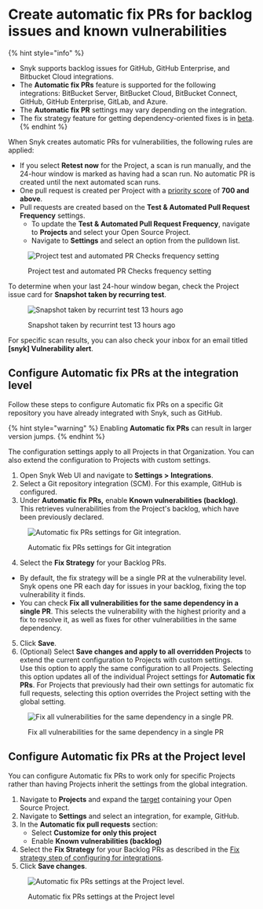 # Create automatic fix PRs for backlog issues and known vulnerabilities

{% hint style="info" %}
* Snyk supports backlog issues for GitHub, GitHub Enterprise, and Bitbucket Cloud integrations.
* The **Automatic fix PRs** feature is supported for the following integrations: BitBucket Server, BitBucket Cloud, BitBucket Connect, GitHub, GitHub Enterprise, GitLab, and Azure.
* The **Automatic fix PR** settings may vary depending on the integration.
* The fix strategy feature for getting dependency-oriented fixes is in [beta](../../../getting-started/snyk-release-process.md).&#x20;
{% endhint %}

When Snyk creates automatic PRs for vulnerabilities, the following rules are applied:

* If you select **Retest now** for the Project, a scan is run manually, and the 24-hour window is marked as having had a scan run. No automatic PR is created until the next automated scan runs.
* One pull request is created per Project with a [priority score](../../../manage-risk/prioritize-issues-for-fixing/priority-score.md) of **700 and above**.
* Pull requests are created based on the **Test & Automated Pull Request Frequency** settings.
  * To update the **Test & Automated Pull Request Frequency**, navigate to **Projects** and select your Open Source Project.
  * Navigate to **Settings** and select an option from the pulldown list.

<figure><img src="../../../.gitbook/assets/Project testing and PR Checks frequency (1).png" alt="Project test and automated PR Checks frequency setting"><figcaption><p>Project test and automated PR Checks frequency setting</p></figcaption></figure>

To determine when your last 24-hour window began, check the Project issue card for **Snapshot taken by recurring test**.&#x20;

<figure><img src="../../../.gitbook/assets/Test information with a focus on the latest snapshot taken.png" alt="Snapshot taken by recurrint test 13 hours ago"><figcaption><p>Snapshot taken by recurrint test 13 hours ago</p></figcaption></figure>

For specific scan results, you can also check your inbox for an email titled **\[snyk] Vulnerability alert**.

## Configure Automatic fix PRs at the integration level

Follow these steps to configure Automatic fix PRs on a specific Git repository you have already integrated with Snyk, such as GitHub.

{% hint style="warning" %}
Enabling **Automatic fix PRs** can result in larger version jumps.
{% endhint %}

The configuration settings apply to all Projects in that Organization. You can also extend the configuration to Projects with custom settings.

1. Open Snyk Web UI and navigate to **Settings >** **Integrations**.
2. Select a Git repository integration (SCM). For this example, GitHub is configured.
3. Under **Automatic fix PRs,** enable **Known vulnerabilities (backlog)**.\
   This retrieves vulnerabilities from the Project's backlog, which have been previously declared.

<figure><img src="../../../.gitbook/assets/Automatic fix PRs settings for Git integration.png" alt="Automatic fix PRs settings for Git integration."><figcaption><p>Automatic fix PRs settings for Git integration</p></figcaption></figure>

4. Select the **Fix Strategy** for your Backlog PRs.

* By default, the fix strategy will be a single PR at the vulnerability level. Snyk opens one PR each day for issues in your backlog, fixing the top vulnerability it finds.
* You can check **Fix all vulnerabilities for the same dependency in a single PR**. This selects the vulnerability with the highest priority and a fix to resolve it, as well as fixes for other vulnerabilities in the same dependency.

5. Click **Save**.
6. (Optional) Select **Save changes and apply to all overridden Projects** to extend the current configuration to Projects with custom settings.\
   Use this option to apply the same configuration to all Projects. Selecting this option updates all of the individual Project settings for **Automatic fix PRs**. For Projects that previously had their own settings for automatic fix full requests, selecting this option overrides the Project setting with the global setting.

<figure><img src="../../../.gitbook/assets/Fix all vulnerabilities for the same dependency in a single PR.png" alt="Fix all vulnerabilities for the same dependency in a single PR."><figcaption><p>Fix all vulnerabilities for the same dependency in a single PR</p></figcaption></figure>

## Configure Automatic fix PRs at the Project level

You can configure Automatic fix PRs to work only for specific Projects rather than having Projects inherit the settings from the global integration.

1. Navigate to **Projects** and expand the [target](../../../snyk-admin/snyk-projects/#target) containing your Open Source Project.
2. Navigate to **Settings** and select an integration, for example, GitHub.
3. In the **Automatic fix pull requests** section:
   * Select **Customize for only this project**
   * Enable **Known vulnerabilities (backlog)**
4. Select the **Fix Strategy** for your Backlog PRs as described in the [Fix strategy step of configuring for integrations](create-automatic-fix-prs-for-backlog-issues-and-known-vulnerabilities.md#configure-automatic-fix-prs-at-the-integration-level).
5. Click **Save changes**.

<figure><img src="../../../.gitbook/assets/Automatic fix PRs settings at the Project level.png" alt="Automatic fix PRs settings at the Project level."><figcaption><p>Automatic fix PRs settings at the Project level</p></figcaption></figure>

